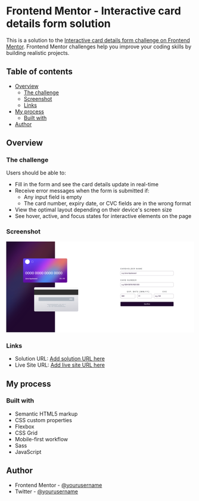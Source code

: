# Frontend Mentor - Interactive card details form solution

This is a solution to the [Interactive card details form challenge on Frontend Mentor](https://www.frontendmentor.io/challenges/interactive-card-details-form-XpS8cKZDWw). Frontend Mentor challenges help you improve your coding skills by building realistic projects.

## Table of contents

* [Overview](#overview)
    * [The challenge](#the-challenge)
    * [Screenshot](#screenshot)
    * [Links](#links)
* [My process](#my-process)
    * [Built with](#built-with)
* [Author](#author)

## Overview

### The challenge

Users should be able to:

* Fill in the form and see the card details update in real-time
* Receive error messages when the form is submitted if:
    * Any input field is empty
    * The card number, expiry date, or CVC fields are in the wrong format
* View the optimal layout depending on their device's screen size
* See hover, active, and focus states for interactive elements on the page

### Screenshot

![FireShot Capture 001 - Frontend Mentor - Interactive card details form - 127.0.0.1.png](.media/img_0.png)

### Links

* Solution URL: [Add solution URL here](https://your-solution-url.com)
* Live Site URL: [Add live site URL here](https://your-live-site-url.com)

## My process

### Built with

* Semantic HTML5 markup
* CSS custom properties
* Flexbox
* CSS Grid
* Mobile-first workflow
* Sass
* JavaScript

## Author

* Frontend Mentor - [@yourusername](https://www.frontendmentor.io/profile/blordeus)
* Twitter - [@yourusername](https://www.twitter.com/bryancreates)